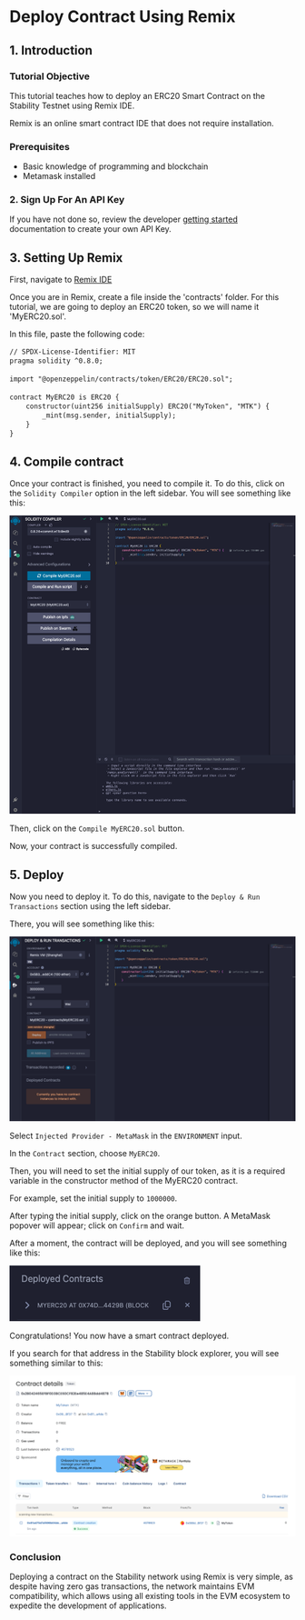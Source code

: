 # Deploy Contract Using Remix

## 1. Introduction

### Tutorial Objective

This tutorial teaches how to deploy an ERC20 Smart Contract on the Stability Testnet using Remix IDE.

Remix is an online smart contract IDE that does not require installation.

### Prerequisites

- Basic knowledge of programming and blockchain
- Metamask installed

### 2. Sign Up For An API Key

If you have not done so, review the developer [getting started](../../getting_started.md) documentation to create your own API Key. 


## 3. Setting Up Remix

First, navigate to [Remix IDE](https://remix.ethereum.org/)

Once you are in Remix, create a file inside the 'contracts' folder. For this tutorial, we are going to deploy an ERC20 token, so we will name it 'MyERC20.sol'.

In this file, paste the following code:

```
// SPDX-License-Identifier: MIT
pragma solidity ^0.8.0;

import "@openzeppelin/contracts/token/ERC20/ERC20.sol";

contract MyERC20 is ERC20 {
    constructor(uint256 initialSupply) ERC20("MyToken", "MTK") {
        _mint(msg.sender, initialSupply);
    }
}
```

## 4. Compile contract

Once your contract is finished, you need to compile it. To do this, click on the `Solidity Compiler` option in the left sidebar. You will see something like this:

![Compile remix](compile_remix.png)

Then, click on the `Compile MyERC20.sol` button.

Now, your contract is successfully compiled.

## 5. Deploy

Now you need to deploy it. To do this, navigate to the `Deploy & Run Transactions` section using the left sidebar.

There, you will see something like this:

![Deploy with remix](deploy_remix.png)

Select `Injected Provider - MetaMask` in the `ENVIRONMENT` input.

In the `Contract` section, choose `MyERC20`.

Then, you will need to set the initial supply of our token, as it is a required variable in the constructor method of the MyERC20 contract.

For example, set the initial supply to `1000000`.

After typing the initial supply, click on the orange button. A MetaMask popover will appear; click on `Confirm` and wait.

After a moment, the contract will be deployed, and you will see something like this:

![Contract deployed image](deployed_remix.png)

Congratulations! You now have a smart contract deployed.

If you search for that address in the Stability block explorer, you will see something similar to this:

![Contract deployed image](contract_deployed_image.png)

### Conclusion

Deploying a contract on the Stability network using Remix is very simple, as despite having zero gas transactions, the network maintains EVM compatibility, which allows using all existing tools in the EVM ecosystem to expedite the development of applications.
